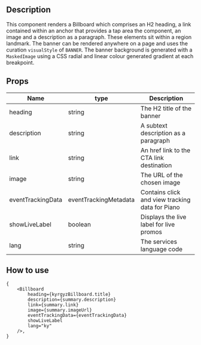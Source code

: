 ## Description

This component renders a Billboard which comprises an H2 heading, a link contained within an anchor that provides a tap area the component, an image and a description as a paragraph. These elements sit within a region landmark. The banner can be rendered anywhere on a page and uses the curation `visualStyle` of `BANNER`. The banner background is generated with a `MaskedImage` using a CSS radial and linear colour generated gradient at each breakpoint.

## Props

| Name                 | type                   | Description                                    |
| ---------------------| -----------------------| -----------------------------------------------|
| heading              | string                 | The H2 title of the banner                     |
| description          | string                 | A subtext description as a paragraph           |
| link                 | string                 | An href link to the CTA link destination       |
| image                | string                 | The URL of the chosen image                    |
| eventTrackingData    | eventTrackingMetadata  | Contains click and view tracking data for Piano|
| showLiveLabel        | boolean                | Displays the live label for live promos        |
| lang                 | string                 | The services language code                     |

## How to use

```tsx
{
    <Billboard
        heading={kyrgyzBillboard.title}
        description={summary.description}
        link={summary.link}
        image={summary.imageUrl}
        eventTrackingData={eventTrackingData}
        showLiveLabel
        lang="ky"
    />,
}
```

